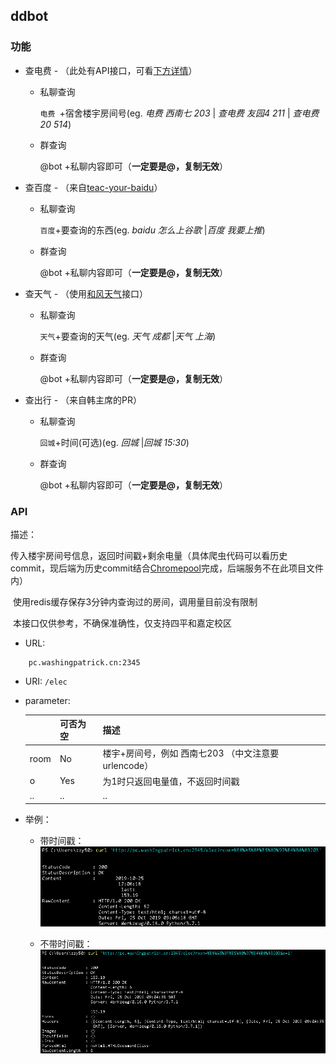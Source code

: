 ## ddbot

### 功能

- 查电费 - （此处有API接口，可看[下方详情](#API)）

  - 私聊查询

    ```电费 ```+宿舍楼宇房间号(eg. *电费 西南七 203* | *查电费 友园4 211* | *查电费 20 514*)

  - 群查询

    @bot +私聊内容即可（**一定要是@，复制无效**）

- 查百度 - （来自[teac-your-baidu](https://github.com/luchenqun/teach-you-baidu)）

  - 私聊查询

    ```百度```+要查询的东西(eg. *baidu 怎么上谷歌* |*百度 我要上推*)

  - 群查询

    @bot +私聊内容即可（**一定要是@，复制无效**）

- 查天气 - （使用[和风天气]( https://dev.heweather.com/docs/api/ )接口）

  - 私聊查询

    ```天气```+要查询的天气(eg. *天气 成都* |*天气 上海*)

  - 群查询

    @bot +私聊内容即可（**一定要是@，复制无效**）

- 查出行 - （来自韩主席的PR）

  - 私聊查询

    ```回城```+时间(可选)(eg. *回城* |*回城 15:30*)

  - 群查询

    @bot +私聊内容即可（**一定要是@，复制无效**）

### API

描述：

​		传入楼宇房间号信息，返回时间戳+剩余电量（具体爬虫代码可以看历史commit，现后端为历史commit结合[Chromepool](https://github.com/zzy0302/Chroomepool)完成，后端服务不在此项目文件内）

​		使用redis缓存保存3分钟内查询过的房间，调用量目前没有限制

​		本接口仅供参考，不确保准确性，仅支持四平和嘉定校区

- URL: 
```
	pc.washingpatrick.cn:2345
```
- URI: `/elec`

- parameter:

  |      | 可否为空 | 描述                                                 |
  | ---- | -------- | ---------------------------------------------------- |
  | room | No       | 楼宇+房间号，例如  西南七203 （中文注意要urlencode） |
  | o    | Yes      | 为1时只返回电量值，不返回时间戳                      |
  | ..   | ..       | ..                                                   |

- 举例：

  - 带时间戳：![image-20191025170706504]( https://github.com/zzy0302/ddbot/blob/master/img/image-20191025170706504.png )

    

  - 不带时间戳：![image-20191025170541342](https://github.com/zzy0302/ddbot/blob/master/img/image-20191025170541342.png )

